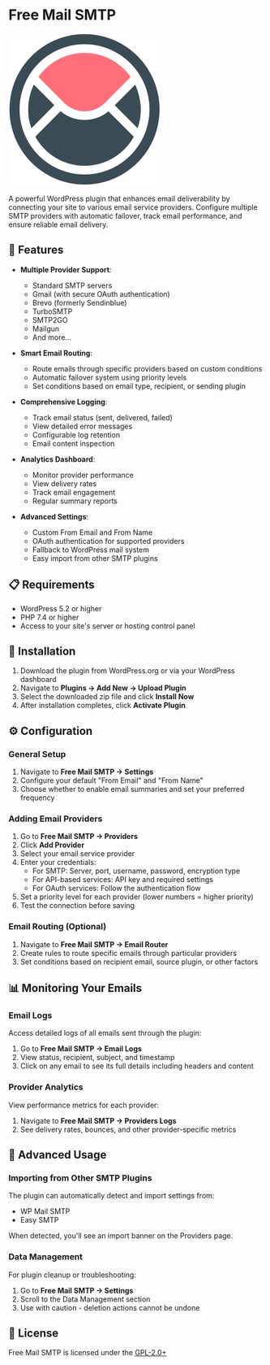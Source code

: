 # Free Mail SMTP

![Free Mail SMTP](assets/img/icon-svg.svg)

A powerful WordPress plugin that enhances email deliverability by connecting your site to various email service providers. Configure multiple SMTP providers with automatic failover, track email performance, and ensure reliable email delivery.

## 🚀 Features

- **Multiple Provider Support**:
  - Standard SMTP servers
  - Gmail (with secure OAuth authentication)
  - Brevo (formerly Sendinblue)
  - TurboSMTP
  - SMTP2GO
  - Mailgun
  - And more...

- **Smart Email Routing**:
  - Route emails through specific providers based on custom conditions
  - Automatic failover system using priority levels
  - Set conditions based on email type, recipient, or sending plugin

- **Comprehensive Logging**:
  - Track email status (sent, delivered, failed)
  - View detailed error messages
  - Configurable log retention
  - Email content inspection

- **Analytics Dashboard**:
  - Monitor provider performance
  - View delivery rates
  - Track email engagement
  - Regular summary reports

- **Advanced Settings**:
  - Custom From Email and From Name
  - OAuth authentication for supported providers
  - Fallback to WordPress mail system
  - Easy import from other SMTP plugins

## 📋 Requirements

- WordPress 5.2 or higher
- PHP 7.4 or higher
- Access to your site's server or hosting control panel

## 🔧 Installation

1. Download the plugin from WordPress.org or via your WordPress dashboard
2. Navigate to **Plugins → Add New → Upload Plugin**
3. Select the downloaded zip file and click **Install Now**
4. After installation completes, click **Activate Plugin**

## ⚙️ Configuration

### General Setup

1. Navigate to **Free Mail SMTP → Settings**
2. Configure your default "From Email" and "From Name"
3. Choose whether to enable email summaries and set your preferred frequency

### Adding Email Providers

1. Go to **Free Mail SMTP → Providers**
2. Click **Add Provider**
3. Select your email service provider
4. Enter your credentials:
   - For SMTP: Server, port, username, password, encryption type
   - For API-based services: API key and required settings
   - For OAuth services: Follow the authentication flow
5. Set a priority level for each provider (lower numbers = higher priority)
6. Test the connection before saving

### Email Routing (Optional)

1. Navigate to **Free Mail SMTP → Email Router**
2. Create rules to route specific emails through particular providers
3. Set conditions based on recipient email, source plugin, or other factors

## 📊 Monitoring Your Emails

### Email Logs

Access detailed logs of all emails sent through the plugin:

1. Go to **Free Mail SMTP → Email Logs**
2. View status, recipient, subject, and timestamp
3. Click on any email to see its full details including headers and content

### Provider Analytics

View performance metrics for each provider:

1. Navigate to **Free Mail SMTP → Providers Logs**
2. See delivery rates, bounces, and other provider-specific metrics

## 🧩 Advanced Usage

### Importing from Other SMTP Plugins

The plugin can automatically detect and import settings from:
- WP Mail SMTP
- Easy SMTP

When detected, you'll see an import banner on the Providers page.

### Data Management

For plugin cleanup or troubleshooting:

1. Go to **Free Mail SMTP → Settings**
2. Scroll to the Data Management section
3. Use with caution - deletion actions cannot be undone

## 📄 License

Free Mail SMTP is licensed under the [GPL-2.0+](http://www.gnu.org/licenses/gpl-2.0.txt)